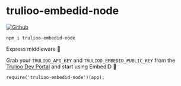 # trulioo-embedid-node

[![Github](https://github.com/Trulioo/trulioo-embedid-node/workflows/Build/badge.svg)](https://github.com/Trulioo/trulioo-embedid-node/workflows/Build/badge.svg)

`npm i trulioo-embedid-node`

Express middleware 🚀

Grab your `TRULIOO_API_KEY` and `TRULIOO_EMBEDID_PUBLIC_KEY` from the [Trulioo Dev Portal](https://gateway-admin.trulioo.com/) and start using EmbedID 👾

```
require('trulioo-embedid-node')(app);
```